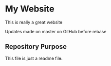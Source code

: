 # My Website

This is really a great website

Updates made on master on GitHub before rebase

## Repository Purpose

This file is just a readme file.



